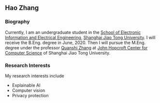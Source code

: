 ## Hao Zhang

### Biography
Currently, I am an undergraduate student in the [School of Electronic Information and Electrical Engineering](http://en.sjtu.edu.cn/academics/schools/the-school-of-electronic-information-and-electrical-engineering/), [Shanghai Jiao Tong University](https://www.sjtu.edu.cn/). I will receive the B.Eng. degree in June, 2020. Then I will pursue the M.Eng. degree under the professor [Quanshi Zhang](http://qszhang.com/) at [John Hopcroft Center for Computer Science](http://jhc.sjtu.edu.cn/) of Shanghai Jiao Tong University.

### Research Interests
My research interests include
* Explainable AI
* Computer vision
* Privacy protection